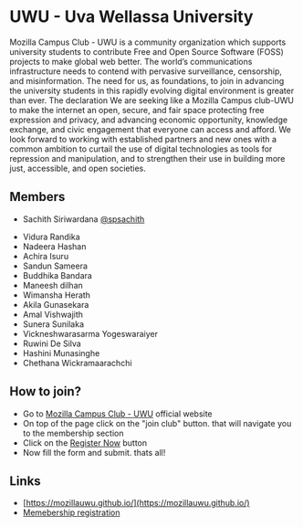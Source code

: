 # UWU - Uva Wellassa University

Mozilla Campus Club - UWU is a community organization which supports university students to contribute Free and Open Source Software (FOSS) projects to make global web better.
The world’s communications infrastructure needs to contend with pervasive surveillance, censorship, and misinformation. The need for us, as foundations, to join in advancing the university students in this rapidly evolving digital environment is greater than ever.
The declaration We are seeking like a Mozilla Campus club-UWU to make the internet an open, secure, and fair space protecting free expression and privacy, and advancing economic opportunity, knowledge exchange, and civic engagement that everyone can access and afford.
We look forward to working with established partners and new ones with a common ambition to curtail the use of digital technologies as tools for repression and manipulation, and to strengthen their use in building more just, accessible, and open societies.



## Members

* Sachith Siriwardana [@spsachith](https://twitter.com/spsachith)  
 - Vidura Randika
 - Nadeera Hashan
 - Achira Isuru
 - Sandun Sameera
 - Buddhika Bandara
 - Maneesh dilhan
 - Wimansha Herath
 - Akila Gunasekara
 - Amal Vishwajith
 - Sunera Sunilaka
 - Vickneshwarasarma Yogeswaraiyer
 - Ruwini De Silva
 - Hashini Munasinghe
 - Chethana Wickramaarachchi

## How to join?

- Go to [Mozilla Campus Club - UWU](https://mozillauwu.github.io/) official website
- On top of the page click on the "join club" button. that will navigate you to the membership section
- Click on the [Register Now](https://mozillauwu.page.link/reg) button 
- Now fill the form and submit. thats all!


## Links

- [https://mozillauwu.github.io/](https://mozillauwu.github.io/)
- [Memebership registration](https://mozillauwu.page.link/reg)
